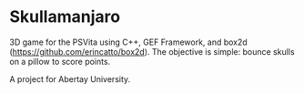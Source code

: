 # Skullamanjaro
3D game for the PSVita using C++, GEF Framework, and box2d (https://github.com/erincatto/box2d). 
The objective is simple: bounce skulls on a pillow to score points.

A project for Abertay University.
